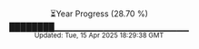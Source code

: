 <p align="center">
⏳Year Progress (28.70 %) <br>
████████▁▁▁▁▁▁▁▁▁▁▁▁▁▁▁▁▁▁▁▁▁▁ <br>
<sub>Updated: Tue, 15 Apr 2025 18:29:38 GMT</sub>
</p>

